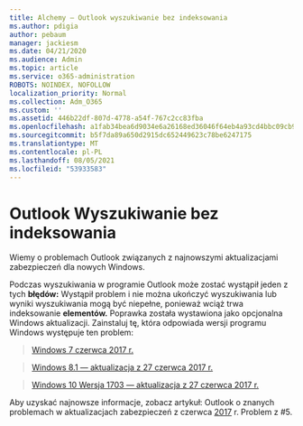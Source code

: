 ```yaml
---
title: Alchemy — Outlook wyszukiwanie bez indeksowania
ms.author: pdigia
author: pebaum
manager: jackiesm
ms.date: 04/21/2020
ms.audience: Admin
ms.topic: article
ms.service: o365-administration
ROBOTS: NOINDEX, NOFOLLOW
localization_priority: Normal
ms.collection: Adm_O365
ms.custom: ''
ms.assetid: 446b22df-807d-4778-a54f-767c2cc83fba
ms.openlocfilehash: a1fab34bea6d9034e6a26168ed36046f64eb4a93cd4bbc09cb94a60c85f5585d
ms.sourcegitcommit: b5f7da89a650d2915dc652449623c78be6247175
ms.translationtype: MT
ms.contentlocale: pl-PL
ms.lasthandoff: 08/05/2021
ms.locfileid: "53933583"
---
```

# <a name="outlook-search-not-indexing"></a>Outlook Wyszukiwanie bez indeksowania

Wiemy o problemach Outlook związanych z najnowszymi aktualizacjami zabezpieczeń dla nowych Windows.
  
Podczas wyszukiwania w programie Outlook może zostać wystąpił jeden z tych **błędów:** Wystąpił problem i nie można ukończyć wyszukiwania lub wyniki wyszukiwania mogą być niepełne, ponieważ wciąż trwa indeksowanie **elementów.** Poprawka została wystawiona jako opcjonalna Windows aktualizacji. Zainstaluj tę, która odpowiada wersji programu Windows występuje ten problem: 
  
> [Windows 7 czerwca 2017 r.](https://support.microsoft.com/topic/june-27-2017-kb4022168-preview-of-monthly-rollup-b8e847d5-3b84-367e-4dcb-cc7a25f06d40)
    
> [Windows 8.1 — aktualizacja z 27 czerwca 2017 r.](https://support.microsoft.com/topic/june-27-2017-kb4022720-preview-of-monthly-rollup-b98970bb-6f11-46c3-8681-a6b85d5d8eb4)
    
> [Windows 10 Wersja 1703 — aktualizacja z 27 czerwca 2017 r.](https://support.microsoft.com/topic/compatibility-update-for-upgrading-to-windows-10-version-1703-june-27-2017-32a45f84-19d8-2535-029c-d083b5f6765e)
    
Aby uzyskać najnowsze informacje, zobacz artykuł: Outlook o znanych problemach w aktualizacjach zabezpieczeń z czerwca [2017](https://support.office.com/article/Outlook-known-issues-in-the-June-2017-security-updates-3F6DBFFD-8505-492D-B19F-B3B89369ED9B.aspx) r. Problem z #5. 
  

